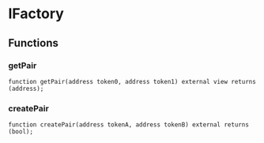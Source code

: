 # IFactory

## Functions
### getPair


```solidity
function getPair(address token0, address token1) external view returns (address);
```

### createPair


```solidity
function createPair(address tokenA, address tokenB) external returns (bool);
```

